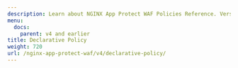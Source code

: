 ```yaml
---
description: Learn about NGINX App Protect WAF Policies Reference. Versions 4 and earlier.
menu:
  docs:
    parent: v4 and earlier
title: Declarative Policy
weight: 720
url: /nginx-app-protect-waf/v4/declarative-policy/
---
```

